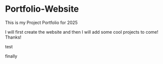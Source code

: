 # Portfolio-Website
This is my Project Portfolio for 2025

I will first create the website and then I will add some cool projects to come!
Thanks!

test

finally